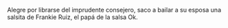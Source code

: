 Alegre por librarse del imprudente consejero, saco a bailar a su esposa una salsita de Frankie Ruiz, el papá de la salsa Ok.